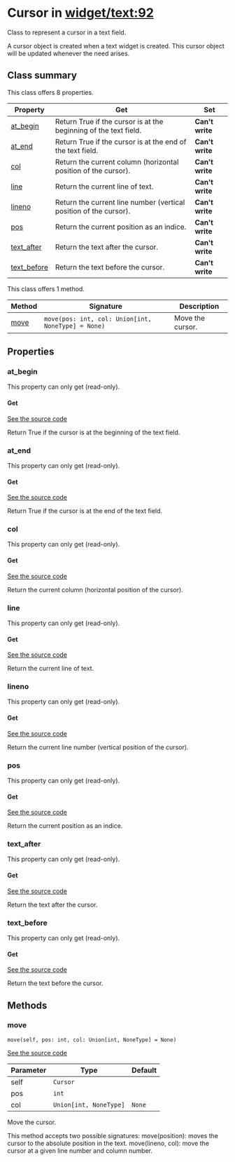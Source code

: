 # Cursor in [widget/text:92](../raw/widget/text.html#L92)

Class to represent a cursor in a text field.

A cursor object is created when a text widget is created.  This cursor
object will be updated whenever the need arises.

## Class summary

This class offers 8 properties.

| Property | Get | Set |
| -------- | --- | --- |
| [at_begin](#at_begin) | Return True if the cursor is at the beginning of the text field. | **Can't write** |
| [at_end](#at_end) | Return True if the cursor is at the end of the text field. | **Can't write** |
| [col](#col) | Return the current column (horizontal position of the cursor). | **Can't write** |
| [line](#line) | Return the current line of text. | **Can't write** |
| [lineno](#lineno) | Return the current line number (vertical position of the cursor). | **Can't write** |
| [pos](#pos) | Return the current position as an indice. | **Can't write** |
| [text_after](#text_after) | Return the text after the cursor. | **Can't write** |
| [text_before](#text_before) | Return the text before the cursor. | **Can't write** |

This class offers 1 method.

| Method | Signature | Description |
| ------ | --------- | ----------- |
| [move](#move) | `move(pos: int, col: Union[int, NoneType] = None)` | Move the cursor. |

## Properties

### at_begin

This property can only get (read-only).

#### Get

[See the source code](../raw/widget/text.html#L123)

Return True if the cursor is at the beginning of the text field.

### at_end

This property can only get (read-only).

#### Get

[See the source code](../raw/widget/text.html#L128)

Return True if the cursor is at the end of the text field.

### col

This property can only get (read-only).

#### Get

[See the source code](../raw/widget/text.html#L118)

Return the current column (horizontal position of the cursor).

### line

This property can only get (read-only).

#### Get

[See the source code](../raw/widget/text.html#L143)

Return the current line of text.

### lineno

This property can only get (read-only).

#### Get

[See the source code](../raw/widget/text.html#L113)

Return the current line number (vertical position of the cursor).

### pos

This property can only get (read-only).

#### Get

[See the source code](../raw/widget/text.html#L108)

Return the current position as an indice.

### text_after

This property can only get (read-only).

#### Get

[See the source code](../raw/widget/text.html#L138)

Return the text after the cursor.

### text_before

This property can only get (read-only).

#### Get

[See the source code](../raw/widget/text.html#L133)

Return the text before the cursor.

## Methods

### move

`move(self, pos: int, col: Union[int, NoneType] = None)`

[See the source code](../raw/widget/text.html#L148)

| Parameter | Type | Default |
| --------- | ---- | ------- |
| self | `Cursor` |  |
| pos | `int` |  |
| col | `Union[int, NoneType]` | `None` |

Move the cursor.

This method accepts two possible signatures:
    move(position): moves the cursor to the absolute position
            in the text.
    move(lineno, col): move the cursor at a given line number
            and column number.
